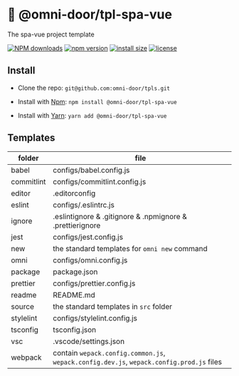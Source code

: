 # 🐸 @omni-door/tpl-spa-vue
The spa-vue project template

[![NPM downloads](http://img.shields.io/npm/dm/%40omni-door%2Ftpl-spa-vue.svg?style=flat-square)](https://www.npmjs.com/package/@omni-door/tpl-spa-vue)
[![npm version](https://badge.fury.io/js/%40omni-door%2Ftpl-spa-vue.svg)](https://badge.fury.io/js/%40omni-door%2Ftpl-spa-vue)
[![install size](https://packagephobia.now.sh/badge?p=%40omni-door%2Ftpl-spa-vue)](https://packagephobia.now.sh/result?p=%40omni-door%2Ftpl-spa-vue)
[![license](http://img.shields.io/npm/l/%40omni-door%2Ftpl-spa-vue.svg)](https://github.com/omni-door/tpls/blob/master/packages/tpl-spa-vue/LICENSE)

## Install
* Clone the repo: `git@github.com:omni-door/tpls.git`

* Install with [Npm](https://www.npmjs.com/package/@omni-door/tpl-spa-vue): `npm install @omni-door/tpl-spa-vue`

* Install with [Yarn](https://yarnpkg.com/en/package/@omni-door/tpl-spa-vue): `yarn add @omni-door/tpl-spa-vue`

## Templates
| folder | file |
| --- | --- |
| babel | configs/babel.config.js |
| commitlint | configs/commitlint.config.js |
| editor | .editorconfig |
| eslint | configs/.eslintrc.js |
| ignore | .eslintignore & .gitignore & .npmignore & .prettierignore |
| jest | configs/jest.config.js |
| new | the standard templates for `omni new` command |
| omni | configs/omni.config.js |
| package | package.json |
| prettier | configs/prettier.config.js |
| readme | README.md |
| source | the standard templates in `src` folder |
| stylelint | configs/stylelint.config.js |
| tsconfig | tsconfig.json |
| vsc | .vscode/settings.json |
| webpack | contain `wepack.config.common.js`, `wepack.config.dev.js`, `wepack.config.prod.js` files |
